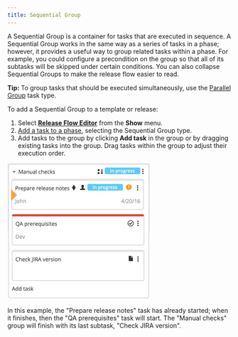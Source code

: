 ```yaml
---
title: Sequential Group
---
```


A Sequential Group is a container for tasks that are executed in sequence. A Sequential Group works in the same way as a series of tasks in a phase; however, it provides a useful way to group related tasks within a phase. For example, you could configure a precondition on the group so that all of its subtasks will be skipped under certain conditions. You can also collapse Sequential Groups to make the release flow easier to read.

**Tip:** To group tasks that should be executed simultaneously, use the [Parallel Group](/xl-release/how-to/create-a-parallel-group.html) task type.

To add a Sequential Group to a template or release:

1. Select [**Release Flow Editor**](/xl-release/how-to/using-the-release-flow-editor.html) from the **Show** menu.
1. [Add a task to a phase](/xl-release/how-to/add-a-task-to-a-phase.html), selecting the Sequential Group type.
1. Add tasks to the group by clicking **Add task** in the group or by dragging existing tasks into the group. Drag tasks within the group to adjust their execution order.

![Sequential group](/xl-release/images/sequential-group.png)

In this example, the "Prepare release notes" task has already started; when it finishes, then the "QA prerequisites" task will start. The "Manual checks" group will finish with its last subtask, "Check JIRA version".

